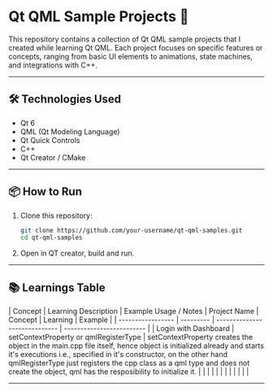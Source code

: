 # Qt QML Sample Projects 🚀

This repository contains a collection of Qt QML sample projects that I created while learning Qt QML. Each project focuses on specific features or concepts, ranging from basic UI elements to animations, state machines, and integrations with C++.

---

## 🛠️ Technologies Used

- Qt 6
- QML (Qt Modeling Language)
- Qt Quick Controls
- C++ 
- Qt Creator / CMake

---

## 📦 How to Run

1. Clone this repository:
   ```bash
   git clone https://github.com/your-username/qt-qml-samples.git
   cd qt-qml-samples

2. Open in QT creator, build and run.

---

## 📚 Learnings Table

 | Concept | Learning Description | Example Usage / Notes
| Project Name    	| Concept	| Learning						| Example					|
| ----------------- | ---------	| ----------------------------- | -------------------------	|
| Login with Dashboard		| 	 setContextProperty or qmlRegisterType   	| setContextProperty creates the object in the main.cpp file itself, hence object is initialized already and starts it's executions i.e., specified in it's constructor, on the other hand qmlRegisterType just registers the cpp class as a qml type and does not create the object, qml has the resposibility to initialize it.								|							|
| 			| 	     	|								|							|
| 	    			| 	    	|								|							|


---
